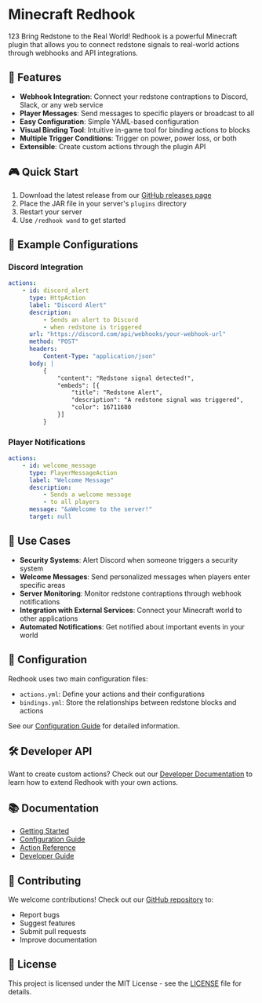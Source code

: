 # Minecraft Redhook

123 Bring Redstone to the Real World! Redhook is a powerful Minecraft plugin that allows you to connect redstone signals to real-world actions through webhooks and API integrations.

## 🚀 Features

- **Webhook Integration**: Connect your redstone contraptions to Discord, Slack, or any web service
- **Player Messages**: Send messages to specific players or broadcast to all
- **Easy Configuration**: Simple YAML-based configuration
- **Visual Binding Tool**: Intuitive in-game tool for binding actions to blocks
- **Multiple Trigger Conditions**: Trigger on power, power loss, or both
- **Extensible**: Create custom actions through the plugin API

## 🎮 Quick Start

1. Download the latest release from our [GitHub releases page](https://github.com/N1CK145/minecraft-redhook/releases)
2. Place the JAR file in your server's `plugins` directory
3. Restart your server
4. Use `/redhook wand` to get started

## 📝 Example Configurations

### Discord Integration

```yaml linenums="1"
actions:
    - id: discord_alert
      type: HttpAction
      label: "Discord Alert"
      description:
          - Sends an alert to Discord
          - when redstone is triggered
      url: "https://discord.com/api/webhooks/your-webhook-url"
      method: "POST"
      headers:
          Content-Type: "application/json"
      body: |
          {
              "content": "Redstone signal detected!",
              "embeds": [{
                  "title": "Redstone Alert",
                  "description": "A redstone signal was triggered",
                  "color": 16711680
              }]
          }
```

### Player Notifications

```yaml linenums="1"
actions:
    - id: welcome_message
      type: PlayerMessageAction
      label: "Welcome Message"
      description:
          - Sends a welcome message
          - to all players
      message: "&aWelcome to the server!"
      target: null
```

## 🎯 Use Cases

- **Security Systems**: Alert Discord when someone triggers a security system
- **Welcome Messages**: Send personalized messages when players enter specific areas
- **Server Monitoring**: Monitor redstone contraptions through webhook notifications
- **Integration with External Services**: Connect your Minecraft world to other applications
- **Automated Notifications**: Get notified about important events in your world

## 🔧 Configuration

Redhook uses two main configuration files:

- `actions.yml`: Define your actions and their configurations
- `bindings.yml`: Store the relationships between redstone blocks and actions

See our [Configuration Guide](getting-started/configuration.md) for detailed information.

## 🛠️ Developer API

Want to create custom actions? Check out our [Developer Documentation](developer-docs/getting-started.md) to learn how to extend Redhook with your own actions.

## 📚 Documentation

- [Getting Started](getting-started/quickstart.md)
- [Configuration Guide](getting-started/configuration.md)
- [Action Reference](references/actions/http-action.md)
- [Developer Guide](developer-docs/getting-started.md)

## 🤝 Contributing

We welcome contributions! Check out our [GitHub repository](https://github.com/N1CK145/minecraft-redhook) to:

- Report bugs
- Suggest features
- Submit pull requests
- Improve documentation

## 📄 License

This project is licensed under the MIT License - see the [LICENSE](https://github.com/N1CK145/minecraft-redhook/blob/main/LICENSE) file for details.
